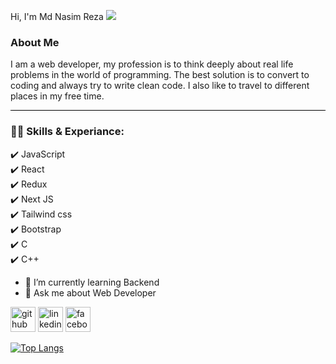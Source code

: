 Hi, I'm Md Nasim Reza
![](https://media.licdn.com/dms/image/D5616AQHU-3Ox97zCEA/profile-displaybackgroundimage-shrink_350_1400/0/1714848163956?e=1720656000&v=beta&t=li7xVHUsis_g7zdT-vuo0dLBeCt0-f596qmKXjfva8w)

<h3>About Me</h3>
I am a web developer, my profession is to think deeply about real life problems in the world of programming. The best solution is to convert to coding and always try to write clean code. I also like to travel to different places in my free time.

<hr style="border: 0; height: 1px; background-color: #000;">

<h3 align="left">👨‍💻 Skills & Experiance:</h3>
✔️ JavaScript <br/>
✔️ React <br/>
✔️ Redux <br/>
✔️ Next JS <br/>
✔️ Tailwind css <br/>
✔️ Bootstrap <br/>
✔️ C <br/>
✔️ C++ 

 - 🌱 I’m currently learning Backend 
 - 💬 Ask me about Web Developer 


[<img src='https://cdn.jsdelivr.net/npm/simple-icons@3.0.1/icons/github.svg' alt='github' height='40'>](https://github.com/nasim1717)  [<img src='https://cdn.jsdelivr.net/npm/simple-icons@3.0.1/icons/linkedin.svg' alt='linkedin' height='40'>](https://www.linkedin.com/in/activemdnasimreza/)  [<img src='https://cdn.jsdelivr.net/npm/simple-icons@3.0.1/icons/facebook.svg' alt='facebook' height='40'>](https://www.facebook.com/nasim.reza.568632)  

[![Top Langs](https://github-readme-stats.vercel.app/api/top-langs/?username=nasim1717)](https://github.com/anuraghazra/github-readme-stats)

